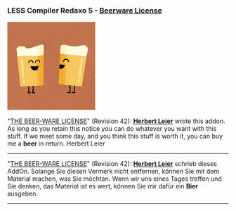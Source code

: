 ### LESS Compiler Redaxo 5 - [Beerware License](https://en.wikipedia.org/wiki/Beerware)

![Funny Beer](./assets/img/funny_beer.gif "Funny Beer")

"[THE BEER-WARE LICENSE](https://en.wikipedia.org/wiki/Beerware)" (Revision 42):
[**Herbert Leier**](https://www.codebox.at) wrote this addon. As long as you retain this notice you
can do whatever you want with this stuff. If we meet some day, and you think
this stuff is worth it, you can buy me a **beer** in return. Herbert Leier

---

"[THE BEER-WARE LICENSE](https://de.wikipedia.org/wiki/Beerware)" (Revision 42):
[**Herbert Leier**](https://www.codebox.at) schrieb dieses AddOn. Solange Sie diesen Vermerk nicht entfernen, können
Sie mit dem Material machen, was Sie möchten. Wenn wir uns eines Tages treffen und Sie
denken, das Material ist es wert, können Sie mir dafür ein **Bier** ausgeben.

---


